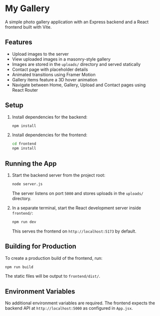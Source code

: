 # My Gallery

A simple photo gallery application with an Express backend and a React frontend built with Vite.

## Features

- Upload images to the server
- View uploaded images in a masonry-style gallery
- Images are stored in the `uploads/` directory and served statically
- Contact page with placeholder details
- Animated transitions using Framer Motion
- Gallery items feature a 3D hover animation
- Navigate between Home, Gallery, Upload and Contact pages using React Router

## Setup

1. Install dependencies for the backend:
   ```sh
   npm install
   ```
2. Install dependencies for the frontend:
   ```sh
   cd frontend
   npm install
   ```

## Running the App

1. Start the backend server from the project root:
   ```sh
   node server.js
   ```
   The server listens on port `5000` and stores uploads in the `uploads/` directory.

2. In a separate terminal, start the React development server inside `frontend/`:
   ```sh
   npm run dev
   ```
   This serves the frontend on `http://localhost:5173` by default.

## Building for Production

To create a production build of the frontend, run:
```sh
npm run build
```
The static files will be output to `frontend/dist/`.

## Environment Variables

No additional environment variables are required. The frontend expects the backend API at `http://localhost:5000` as configured in `App.jsx`.

